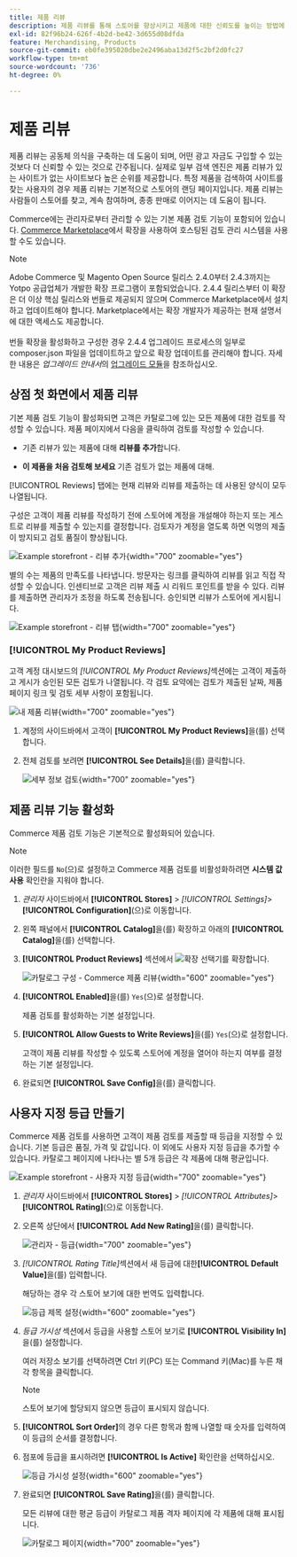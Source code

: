 ```yaml
---
title: 제품 리뷰
description: 제품 리뷰를 통해 스토어를 향상시키고 제품에 대한 신뢰도를 높이는 방법에 대해 알아보십시오.
exl-id: 82f96b24-626f-4b2d-be42-3d655d08dfda
feature: Merchandising, Products
source-git-commit: eb0fe395020dbe2e2496aba13d2f5c2bf2d0fc27
workflow-type: tm+mt
source-wordcount: '736'
ht-degree: 0%

---
```


# 제품 리뷰

제품 리뷰는 공동체 의식을 구축하는 데 도움이 되며, 어떤 광고 자금도 구입할 수 있는 것보다 더 신뢰할 수 있는 것으로 간주됩니다. 실제로 일부 검색 엔진은 제품 리뷰가 있는 사이트가 없는 사이트보다 높은 순위를 제공합니다. 특정 제품을 검색하여 사이트를 찾는 사용자의 경우 제품 리뷰는 기본적으로 스토어의 랜딩 페이지입니다. 제품 리뷰는 사람들이 스토어를 찾고, 계속 참여하며, 종종 판매로 이어지는 데 도움이 됩니다.

Commerce에는 관리자로부터 관리할 수 있는 기본 제품 검토 기능이 포함되어 있습니다. [Commerce Marketplace](../getting-started/commerce-marketplace.md)에서 확장을 사용하여 호스팅된 검토 관리 시스템을 사용할 수도 있습니다.

>[!NOTE]
>
>Adobe Commerce 및 Magento Open Source 릴리스 2.4.0부터 2.4.3까지는 Yotpo 공급업체가 개발한 확장 프로그램이 포함되었습니다. 2.4.4 릴리스부터 이 확장은 더 이상 핵심 릴리스와 번들로 제공되지 않으며 Commerce Marketplace에서 설치하고 업데이트해야 합니다. Marketplace에서는 확장 개발자가 제공하는 현재 설명서에 대한 액세스도 제공합니다.
><br><br>
>번들 확장을 활성화하고 구성한 경우 2.4.4 업그레이드 프로세스의 일부로 composer.json 파일을 업데이트하고 앞으로 확장 업데이트를 관리해야 합니다. 자세한 내용은 _업그레이드 안내서_&#x200B;의 [업그레이드 모듈](https://experienceleague.adobe.com/docs/commerce-operations/upgrade-guide/modules/upgrade.html?lang=ko)을 참조하십시오.

## 상점 첫 화면에서 제품 리뷰

기본 제품 검토 기능이 활성화되면 고객은 카탈로그에 있는 모든 제품에 대한 검토를 작성할 수 있습니다. 제품 페이지에서 다음을 클릭하여 검토를 작성할 수 있습니다.

- 기존 리뷰가 있는 제품에 대해 **리뷰를 추가**&#x200B;합니다.

- **이 제품을 처음 검토해 보세요** 기존 검토가 없는 제품에 대해.

[!UICONTROL Reviews] 탭에는 현재 리뷰와 리뷰를 제출하는 데 사용된 양식이 모두 나열됩니다.

구성은 고객이 제품 리뷰를 작성하기 전에 스토어에 계정을 개설해야 하는지 또는 게스트로 리뷰를 제출할 수 있는지를 결정합니다. 검토자가 계정을 열도록 하면 익명의 제출이 방지되고 검토 품질이 향상됩니다.

![Example storefront - 리뷰 추가](./assets/storefront-review-this-product.png){width="700" zoomable="yes"}

별의 수는 제품의 만족도를 나타냅니다. 방문자는 링크를 클릭하여 리뷰를 읽고 직접 작성할 수 있습니다. 인센티브로 고객은 리뷰 제출 시 리워드 포인트를 받을 수 있다. 리뷰를 제출하면 관리자가 조정을 하도록 전송됩니다. 승인되면 리뷰가 스토어에 게시됩니다.

![Example storefront - 리뷰 탭](./assets/storefront-reviews-tab.png){width="700" zoomable="yes"}

### [!UICONTROL My Product Reviews]

고객 계정 대시보드의 _[!UICONTROL My Product Reviews]_&#x200B;섹션에는 고객이 제출하고 게시가 승인된 모든 검토가 나열됩니다. 각 검토 요약에는 검토가 제출된 날짜, 제품 페이지 링크 및 검토 세부 사항이 포함됩니다.

![내 제품 리뷰](./assets/account-dashboard-my-product-reviews.png){width="700" zoomable="yes"}

1. 계정의 사이드바에서 고객이 **[!UICONTROL My Product Reviews]**&#x200B;을(를) 선택합니다.

1. 전체 검토를 보려면 **[!UICONTROL See Details]**&#x200B;을(를) 클릭합니다.

   ![세부 정보 검토](./assets/account-dashboard-my-product-reviews-details.png){width="700" zoomable="yes"}

## 제품 리뷰 기능 활성화

Commerce 제품 검토 기능은 기본적으로 활성화되어 있습니다.

>[!NOTE]
>
>이러한 필드를 `No`(으)로 설정하고 Commerce 제품 검토를 비활성화하려면 **시스템 값 사용** 확인란을 지워야 합니다.

1. _관리자_ 사이드바에서 **[!UICONTROL Stores]** > _[!UICONTROL Settings]_>**[!UICONTROL Configuration]**(으)로 이동합니다.

1. 왼쪽 패널에서 **[!UICONTROL Catalog]**&#x200B;을(를) 확장하고 아래의 **[!UICONTROL Catalog]**&#x200B;을(를) 선택합니다.

1. **[!UICONTROL Product Reviews]** 섹션에서 ![확장 선택기](../assets/icon-display-expand.png)를 확장합니다.

   ![카탈로그 구성 - Commerce 제품 리뷰](../configuration-reference/catalog/assets/catalog-product-reviews.png){width="600" zoomable="yes"}

1. **[!UICONTROL Enabled]**&#x200B;을(를) `Yes`(으)로 설정합니다.

   제품 검토를 활성화하는 기본 설정입니다.

1. **[!UICONTROL Allow Guests to Write Reviews]**&#x200B;을(를) `Yes`(으)로 설정합니다.

   고객이 제품 리뷰를 작성할 수 있도록 스토어에 계정을 열어야 하는지 여부를 결정하는 기본 설정입니다.

1. 완료되면 **[!UICONTROL Save Config]**&#x200B;을(를) 클릭합니다.

## 사용자 지정 등급 만들기

Commerce 제품 검토를 사용하면 고객이 제품 검토를 제출할 때 등급을 지정할 수 있습니다. 기본 등급은 품질, 가격 및 값입니다. 이 외에도 사용자 지정 등급을 추가할 수 있습니다. 카탈로그 페이지에 나타나는 별 5개 등급은 각 제품에 대해 평균입니다.

![Example storefront - 사용자 지정 등급](./assets/attribute-custom-ratings-review.png){width="700" zoomable="yes"}

1. _관리자_ 사이드바에서 **[!UICONTROL Stores]** > _[!UICONTROL Attributes]_>**[!UICONTROL Rating]**(으)로 이동합니다.

1. 오른쪽 상단에서 **[!UICONTROL Add New Rating]**&#x200B;을(를) 클릭합니다.

   ![관리자 - 등급](./assets/product-reviews-rating.png){width="700" zoomable="yes"}

1. _[!UICONTROL Rating Title]_&#x200B;섹션에서 새 등급에 대한&#x200B;**[!UICONTROL Default Value]**&#x200B;을(를) 입력합니다.

   해당하는 경우 각 스토어 보기에 대한 번역도 입력합니다.

   ![등급 제목 설정](./assets/product-rating-title.png){width="600" zoomable="yes"}

1. _등급 가시성_ 섹션에서 등급을 사용할 스토어 보기로 **[!UICONTROL Visibility In]**&#x200B;을(를) 설정합니다.

   여러 저장소 보기를 선택하려면 Ctrl 키(PC) 또는 Command 키(Mac)를 누른 채 각 항목을 클릭합니다.

   >[!NOTE]
   >
   >스토어 보기에 할당되지 않으면 등급이 표시되지 않습니다.

1. **[!UICONTROL Sort Order]**&#x200B;의 경우 다른 항목과 함께 나열할 때 숫자를 입력하여 이 등급의 순서를 결정합니다.

1. 점포에 등급을 표시하려면 **[!UICONTROL Is Active]** 확인란을 선택하십시오.

   ![등급 가시성 설정](./assets/product-rating-visibility.png){width="600" zoomable="yes"}

1. 완료되면 **[!UICONTROL Save Rating]**&#x200B;을(를) 클릭합니다.

   모든 리뷰에 대한 평균 등급이 카탈로그 제품 격자 페이지에 각 제품에 대해 표시됩니다.

   ![카탈로그 페이지](./assets/catalog-rating-page.png){width="700" zoomable="yes"}
